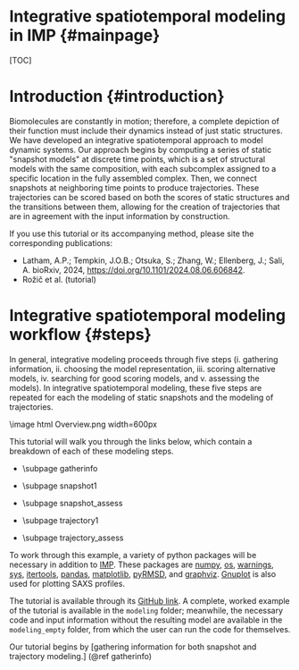 Integrative spatiotemporal modeling in IMP {#mainpage}
====================================

[TOC]

# Introduction {#introduction}

Biomolecules are constantly in motion; therefore, a complete depiction of their function must include their dynamics instead of just static structures.
We have developed an integrative spatiotemporal approach to model dynamic systems.
Our approach begins by computing a series of static "snapshot models" at discrete time points, which is a set of structural models with the same composition, with each subcomplex assigned to a specific location in the fully assembled complex.
Then, we connect snapshots at neighboring time points to produce trajectories. These trajectories can be scored based on both the scores of static structures and the transitions between them, allowing for the creation of trajectories that are in agreement with the input information by construction.

If you use this tutorial or its accompanying method, please site the corresponding publications:

- Latham, A.P.; Tempkin, J.O.B.; Otsuka, S.; Zhang, W.; Ellenberg, J.; Sali, A. bioRxiv, 2024, https://doi.org/10.1101/2024.08.06.606842.
- Rožič et al. (tutorial)

# Integrative spatiotemporal modeling workflow {#steps}

In general, integrative modeling proceeds through five steps (i. gathering information, ii. choosing the model representation, iii. scoring alternative models, iv. searching for good scoring models, and v. assessing the models). In integrative spatiotemporal modeling, these five steps are repeated for each the modeling of static snapshots and the modeling of trajectories.

\image html Overview.png width=600px

This tutorial will walk you through the links below, which contain a breakdown of each of these modeling steps.

- \subpage gatherinfo

- \subpage snapshot1

- \subpage snapshot_assess

- \subpage trajectory1

- \subpage trajectory_assess

To work through this example, a variety of python packages will be necessary in addition to [IMP](https://integrativemodeling.org/). These packages are [numpy](https://numpy.org/), [os](https://docs.python.org/3/library/os.html), [warnings](https://docs.python.org/3/library/warnings.html), [sys](https://docs.python.org/3/library/sys.html), [itertools](https://docs.python.org/3/library/itertools.html), [pandas](https://pandas.pydata.org/), [matplotlib](https://matplotlib.org/), [pyRMSD](https://pypi.org/project/pyRMSD/), and [graphviz](https://graphviz.org/). [Gnuplot](http://www.gnuplot.info/) is also used for plotting SAXS profiles.

The tutorial is available through its [GitHub link](https://github.com/salilab/imp_spatiotemporal_tutorial). A complete, worked example of the tutorial is available in the `modeling` folder; meanwhile, the necessary code and input information without the resulting model are available in the `modeling_empty` folder, from which the user can run the code for themselves.

Our tutorial begins by [gathering information for both snapshot and trajectory modeling.] (@ref gatherinfo)